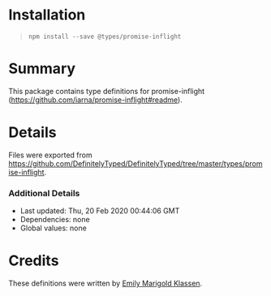 # Installation
> `npm install --save @types/promise-inflight`

# Summary
This package contains type definitions for promise-inflight (https://github.com/iarna/promise-inflight#readme).

# Details
Files were exported from https://github.com/DefinitelyTyped/DefinitelyTyped/tree/master/types/promise-inflight.

### Additional Details
 * Last updated: Thu, 20 Feb 2020 00:44:06 GMT
 * Dependencies: none
 * Global values: none

# Credits
These definitions were written by [Emily Marigold Klassen](https://github.com/forivall).
